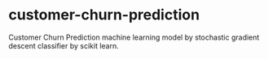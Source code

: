 # customer-churn-prediction
Customer Churn Prediction machine learning model by stochastic gradient descent classifier by scikit learn.
